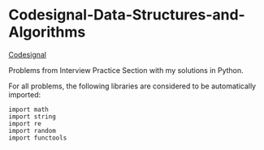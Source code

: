 # Codesignal-Data-Structures-and-Algorithms


[Codesignal](https://codesignal.com/)

Problems from Interview Practice Section with my solutions in Python.

For all problems, the following libraries are considered to be automatically imported:

```
import math
import string
import re
import random
import functools
```
